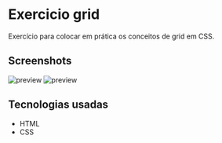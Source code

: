 # Exercicio grid

Exercício para colocar em prática os conceitos de grid em CSS.

## Screenshots

![preview](./github/preview1.png)
![preview](./github/preview2.png)

## Tecnologias usadas

- HTML
- CSS
